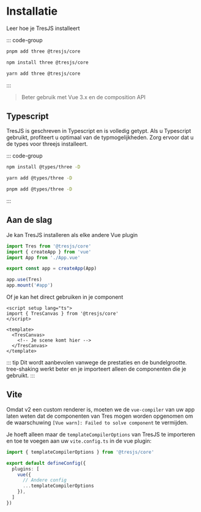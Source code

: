 # Installatie

Leer hoe je TresJS installeert

::: code-group

```bash [pnpm]
pnpm add three @tresjs/core
```

```bash [npm]
npm install three @tresjs/core
```

```bash [yarn]
yarn add three @tresjs/core
```

:::

> Beter gebruik met Vue 3.x en de composition API

## Typescript

TresJS is geschreven in Typescript en is volledig getypt. Als u Typescript gebruikt, profiteert u optimaal van de typmogelijkheden. Zorg ervoor dat u de types voor threejs installeert.

::: code-group

```bash [npm]
npm install @types/three -D
```

```bash [yarn]
yarn add @types/three -D
```

```bash [pnpm]
pnpm add @types/three -D
```

:::

## Aan de slag

Je kan TresJS installeren als elke andere Vue plugin

```ts
import Tres from '@tresjs/core'
import { createApp } from 'vue'
import App from './App.vue'

export const app = createApp(App)

app.use(Tres)
app.mount('#app')
```

Of je kan het direct gebruiken in je component

```vue
<script setup lang="ts">
import { TresCanvas } from '@tresjs/core'
</script>

<template>
  <TresCanvas>
    <!-- Je scene komt hier -->
  </TresCanvas>
</template>
```

::: tip
Dit wordt aanbevolen vanwege de prestaties en de bundelgrootte. tree-shaking werkt beter en je importeert alleen de componenten die je gebruikt.
:::

## Vite

Omdat v2 een custom renderer is, moeten we de `vue-compiler` van uw app laten weten dat de componenten van Tres mogen worden opgenomen om de waarschuwing `[Vue warn]: Failed to solve component` te vermijden.

Je hoeft alleen maar de `templateCompilerOptions` van TresJS te importeren en toe te voegen aan uw `vite.config.ts` in de vue plugin:

```ts [vite.config.ts]
import { templateCompilerOptions } from '@tresjs/core'

export default defineConfig({
  plugins: [
    vue({
      // Andere config
      ...templateCompilerOptions
    }),
  ]
})
```
